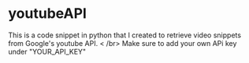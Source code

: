 # youtubeAPI

This is a code snippet in python that I created to retrieve video snippets from Google's youtube API. < /br>
Make sure to add your own APi key under "YOUR_API_KEY"
